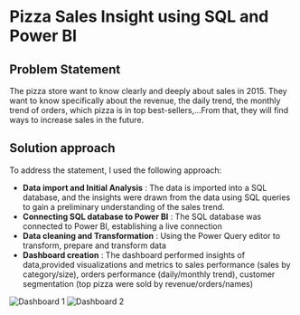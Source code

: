 # **Pizza Sales Insight using SQL and Power BI**
## **Problem Statement**
The pizza store want to know clearly and deeply about sales in 2015. They want to know specifically about the revenue, the daily trend, the monthly trend of orders, which pizza is in top best-sellers,...From that, they will find ways to increase sales in the future.

## **Solution approach**
To address the statement, I used the following approach:
* **Data import and Initial Analysis** : 
The data is imported into a SQL database, and the insights were drawn from the data using SQL queries to gain a preliminary understanding of the sales trend.
* **Connecting SQL database to Power BI** : 
The SQL database was connected to Power BI, establishing a live connection
* **Data cleaning and Transformation** : 
Using the Power Query editor to transform, prepare and transform data
* **Dashboard creation** : 
The dashboard performed insights of data,provided visualizations and metrics to sales performance (sales by category/size), orders performance (daily/monthly trend), customer segmentation (top pizza were sold by revenue/orders/names)


![Dashboard 1](https://github.com/dnmquan1110/PizzaSalesReport/blob/main/images/Dashboard1.jpg)
![Dashboard 2](https://github.com/dnmquan1110/PizzaSalesReport/blob/main/images/Dashboard2.jpg)
